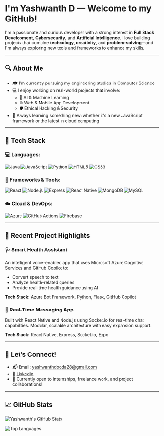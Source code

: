 # I'm Yashwanth D — Welcome to my GitHub!

I'm a passionate and curious developer with a strong interest in **Full Stack Development**, **Cybersecurity**, and **Artificial Intelligence**. I love building projects that combine **technology, creativity**, and **problem-solving**—and I'm always exploring new tools and frameworks to enhance my skills.

---

## 🔍 About Me

- 🎓 I'm currently pursuing my engineering studies in Computer Science
- 💻 I enjoy working on real-world projects that involve:
  - 🧠 AI & Machine Learning
  - 🌐 Web & Mobile App Development
  - 🛡️ Ethical Hacking & Security
- 🌱 Always learning something new: whether it's a new JavaScript framework or the latest in cloud computing

---

## 🚀 Tech Stack

### 💻 Languages:
![Java](https://img.shields.io/badge/Java-%23ED8B00.svg?style=flat&logo=java&logoColor=white)
![JavaScript](https://img.shields.io/badge/JavaScript-F7DF1E?style=flat&logo=javascript&logoColor=black)
![Python](https://img.shields.io/badge/Python-3670A0?style=flat&logo=python&logoColor=ffdd54)
![HTML5](https://img.shields.io/badge/HTML5-E34F26?style=flat&logo=html5&logoColor=white)
![CSS3](https://img.shields.io/badge/CSS3-1572B6?style=flat&logo=css3&logoColor=white)

### 🧰 Frameworks & Tools:
![React](https://img.shields.io/badge/React-20232A?style=flat&logo=react&logoColor=61DAFB)
![Node.js](https://img.shields.io/badge/Node.js-43853D?style=flat&logo=node.js&logoColor=white)
![Express](https://img.shields.io/badge/Express.js-000000?style=flat&logo=express&logoColor=white)
![React Native](https://img.shields.io/badge/React_Native-20232A?style=flat&logo=react&logoColor=61DAFB)
![MongoDB](https://img.shields.io/badge/MongoDB-4EA94B?style=flat&logo=mongodb&logoColor=white)
![MySQL](https://img.shields.io/badge/MySQL-4479A1?style=flat&logo=mysql&logoColor=white)

### ☁️ Cloud & DevOps:
![Azure](https://img.shields.io/badge/Microsoft_Azure-0089D6?style=flat&logo=microsoft-azure&logoColor=white)
![GitHub Actions](https://img.shields.io/badge/GitHub_Actions-2088FF?style=flat&logo=github-actions&logoColor=white)
![Firebase](https://img.shields.io/badge/Firebase-ffca28?style=flat&logo=firebase&logoColor=black)

---

## 📱 Recent Project Highlights

### 🩺 Smart Health Assistant
An intelligent voice-enabled app that uses Microsoft Azure Cognitive Services and GitHub Copilot to:
- Convert speech to text
- Analyze health-related queries
- Provide real-time health guidance using AI

**Tech Stack:** Azure Bot Framework, Python, Flask, GitHub Copilot

### 💬 Real-Time Messaging App
Built with React Native and Node.js using Socket.io for real-time chat capabilities. Modular, scalable architecture with easy expansion support.

**Tech Stack:** React Native, Express, Socket.io, Expo

---

## 🤝 Let’s Connect!

- 📬 Email: yashwanthdodda28@gmail.com
- 🔗 [LinkedIn](www.linkedin.com/in/yashwanth-dodda-4070d) 
- 🧠 Currently open to internships, freelance work, and project collaborations!

---

## 📈 GitHub Stats

![Yashwanth's GitHub Stats](https://github-readme-stats.vercel.app/api?username=Yashwanth070&show_icons=true&theme=tokyonight)

![Top Languages](https://github-readme-stats.vercel.app/api/top-langs/?username=Yashwanth070&layout=compact&theme=tokyonight)


